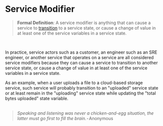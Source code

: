# Service Modifier
> **Formal Definition**: A service modifier is anything that can cause a service to [transition](./service-state-transition) to a service state, or cause a change of value in at least one of the service variables in a service state.
<br/>

In practice, service actors such as a customer, an engineer such as an SRE engineer, or another service that operates on a service are all considered service modifiers because they can cause a service to transition to another service state, or cause a change of value in at least one of the service variables in a service state.

As an example, when a user uploads a file to a cloud-based storage service, such service will probably transition to an "uploaded" service state or at least remain in the "uploading" service state while updating the "total bytes uploaded" state variable.
<br/><br/>

>*Speaking and listening was never a chicken-and-egg situation, the latter must go first to fill the brain.* - Anonymous

